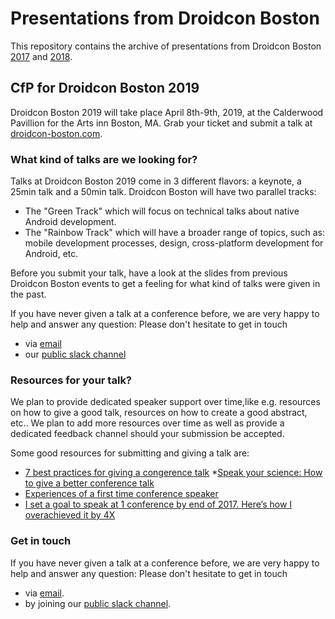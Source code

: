 # Presentations from Droidcon Boston

This repository contains the archive of presentations from Droidcon Boston [2017](http://2017.droidcon-boston.com) and [2018](http://2018.droidcon-boston.com).

## CfP for Droidcon Boston 2019

Droidcon Boston 2019 will take place April 8th-9th, 2019, at the Calderwood Pavillion for the Arts inn Boston, MA.
Grab your ticket and submit a talk at [droidcon-boston.com](http://www.droidcon-boston.com).

### What kind of talks are we looking for?

Talks at Droidcon Boston 2019 come in 3 different flavors: a keynote, a 25min talk and a 50min talk. Droidcon Boston will have two parallel tracks:

* The "Green Track" which will focus on technical talks about native Android development.
* The "Rainbow Track" which will have a broader range of topics, such as: mobile development processes, design, cross-platform development for Android, etc.

Before you submit your talk, have a look at the slides from previous Droidcon Boston events to get a feeling for what kind of talks were given in the past.

If you have never given a talk at a conference before, we are very happy to help and answer any question: Please don't hesitate to get in touch

* via [email](mailto:)
* our [public slack channel]()

### Resources for your talk?

We plan to provide dedicated speaker support over time,like e.g. resources on how to give a good talk, resources on how to create a good abstract, etc.. We plan to add more resources over time as well as provide a dedicated feedback channel should your submission be accepted.

Some good resources for submitting and giving a talk are:

* [7 best practices for giving a congerence talk](https://opensource.com/article/17/9/7-best-practices-giving-conference-talk)
*[Speak your science: How to give a better conference talk](http://www.planetary.org/blogs/emily-lakdawalla/2018/0206-speak-your-science.html)
* [Experiences of a first time conference speaker](https://proandroiddev.com/experiences-of-a-first-time-conference-speaker-80810eb3e2ca)
* [I set a goal to speak at 1 conference by end of 2017. Here’s how I overachieved it by 4X](https://medium.com/women-talk-design/i-set-a-goal-to-speak-at-1-conference-by-end-of-2017-heres-how-i-overachieved-it-by-4x-4ca4e77935e7)

### Get in touch

If you have never given a talk at a conference before, we are very happy to help and answer any question: Please don't hesitate to get in touch

* via [email](mailto:).
* by joining our [public slack channel](https://droidcon-bos.slack.com).

